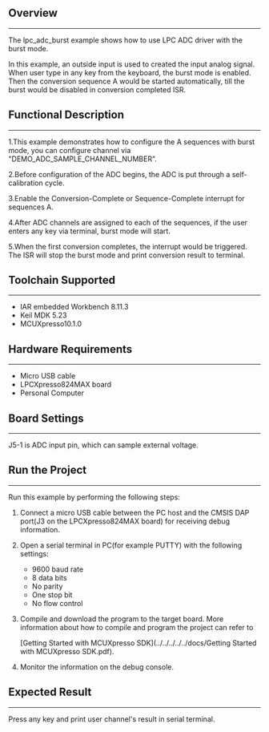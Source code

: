 ## Overview
-----------
The lpc_adc_burst example shows how to use LPC ADC driver with the burst mode.

In this example, an outside input is used to created the input analog signal.
When user type in any key from the keyboard, the burst mode is enabled. Then the conversion 
sequence A would be started automatically, till the burst would be disabled in conversion completed ISR. 

## Functional Description
-------------------------
1.This example demonstrates how to configure the A sequences with burst mode, you can configure channel via 
  "DEMO_ADC_SAMPLE_CHANNEL_NUMBER".

2.Before configuration of the ADC begins, the ADC is put through a self-calibration cycle.  

3.Enable the Conversion-Complete or Sequence-Complete interrupt for sequences A.

4.After ADC channels are assigned to each of the sequences, if the user enters any key via terminal, burst mode will start.  

5.When the first conversion completes, the interrupt would be triggered. The ISR will stop the burst mode and print conversion result 
  to terminal.

## Toolchain Supported
---------------------
- IAR embedded Workbench 8.11.3
- Keil MDK 5.23
- MCUXpresso10.1.0

## Hardware Requirements
------------------------
- Micro USB cable
- LPCXpresso824MAX board
- Personal Computer

## Board Settings
------------------------
J5-1 is ADC input pin, which can sample external voltage.

## Run the Project
------------------------
Run this example by performing the following steps:

1. Connect a micro USB cable between the PC host and the CMSIS DAP port(J3 on the 
   LPCXpresso824MAX board) for receiving debug information.

2. Open a serial terminal in PC(for example PUTTY) with the following settings:
   - 9600 baud rate
   - 8 data bits
   - No parity
   - One stop bit
   - No flow control

3. Compile and download the program to the target board.
   More information about how to compile and program the project can refer to 

   [Getting Started with MCUXpresso SDK](../../../../../docs/Getting Started with MCUXpresso SDK.pdf).




4. Monitor the information on the debug console.

## Expected Result
------------------------
Press any key and print user channel's result in serial terminal.

